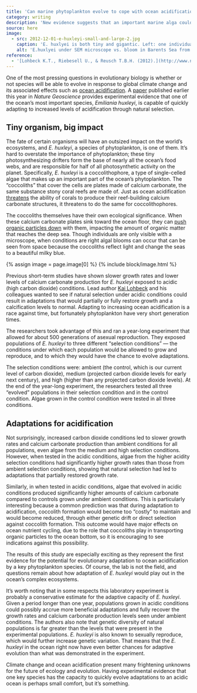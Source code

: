 ```yaml
---
title: 'Can marine phytoplankton evolve to cope with ocean acidification?'
category: writing
description: 'New evidence suggests that an important marine alga could quickly evolve adaptations to ocean acidification.'
source: here
image:
  - src: 2012-12-01-e-huxleyi-small-and-large-2.jpg
    caption: 'E. huxlyei is both tiny and gigantic. Left: one individual under an SEM microscope; photo by Alison R. Taylor. Right: a bloom in the Barents Sea from space; photo by NASA.'
    alt: 'E.huxlyei under SEM microscope vs. bloom in Barents Sea from space'
reference:
  - '[Lohbeck K.T., Riebesell U., & Reusch T.B.H. (2012).](http://www.nature.com/ngeo/journal/v5/n5/full/ngeo1441.html) Adaptive evolution of a key phytoplankton species to ocean acidification, *Nature Geoscience*, 5 (5) 346-351.'
---
```


One of the most pressing questions in evolutionary biology is whether or not species will be able to evolve in response to global climate change and its associated effects such as [ocean acidification](http://www.pmel.noaa.gov/co2/story/What+is+Ocean+Acidification%3F). A [paper](http://www.nature.com/ngeo/journal/v5/n5/abs/ngeo1441.html) published earlier this year in <cite>Nature Geoscience</cite>  provides experimental evidence that one of the ocean’s most important species, <i>Emiliania huxleyi</i>, is capable of quickly adapting to increased levels of acidification through natural selection.

## Tiny organism, big impact

The fate of certain organisms will have an outsized impact on the world’s ecosystems, and <i class="taxonomy">E. huxleyi</i>, a species of phytoplankton, is one of them. It’s hard to overstate the importance of phytoplankton; these tiny photosynthesizing drifters form the base of nearly all the ocean’s food webs, and are responsible for half of all photosynthetic activity on the planet. Specifically, <i class="taxonomy">E. huxleyi</i> is a coccolithophore, a type of single-celled algae that makes up an important part of the ocean’s phytoplankton. The “coccoliths” that cover the cells are plates made of calcium carbonate, the same substance stony coral reefs are made of. Just as ocean acidification [threatens](http://www.sciencemag.org/content/318/5857/1737.short) the ability of corals to produce their reef-building calcium carbonate structures, it threatens to do the same for coccolithophores.

The coccoliths themselves have their own ecological significance. When these calcium carbonate plates sink toward the ocean floor, they can [push organic particles down](http://www.int-res.com/abstracts/meps/v126/p247-265/) with them, impacting the amount of organic matter that reaches the deep sea. Though individuals are only visible with a microscope, when conditions are right algal blooms can occur that can be seen from space because the coccoliths reflect light and change the seas to a beautiful milky blue.

{% assign image = page.image[0] %}
{% include block/image.html %}

Previous short-term studies have shown slower growth rates and lower levels of calcium carbonate production for <i class="taxonomy">E. huxleyi</i> exposed to acidic (high carbon dioxide) conditions. Lead author [Kai Lohbeck](http://www.geomar.de/en/mitarbeiter/fb3/ev/klohbeck/) and his colleagues wanted to see if natural selection under acidic conditions could result in adaptations that would partially or fully restore growth and a calcification levels to normal.  Adapting to increasing ocean acidification is a race against time, but fortunately phytoplankton have very short generation times.

The researchers took advantage of this and ran a year-long experiment that allowed for about 500 generations of asexual reproduction. They exposed populations of <i class="taxonomy">E. huxleyi</i> to three different “selection conditions” — the conditions under which each population would be allowed to grow and reproduce, and to which they would have the chance to evolve adaptations.

The selection conditions were: ambient (the control, which is our current level of carbon dioxide), medium (projected carbon dioxide levels for early next century), and high (higher than any projected carbon dioxide levels). At the end of the year-long experiment, the researchers tested all three “evolved” populations in their selection condition and in the control condition. Algae grown in the control condition were tested in all three conditions.

## Adaptations for acidification

Not surprisingly, increased carbon dioxide conditions led to slower growth rates and calcium carbonate production than ambient conditions for all populations, even algae from the medium and high selection conditions. However, when tested in the acidic conditions, algae from the higher acidity selection conditions had significantly higher growth rates than those from ambient selection conditions, showing that natural selection had led to adaptations that partially restored growth rate.

Similarly, in when tested in acidic conditions, algae that evolved in acidic conditions produced significantly higher amounts of calcium carbonate compared to controls grown under ambient conditions. This is particularly interesting because a common prediction was that during adaptation to acidification, coccolith formation would become too “costly” to maintain and would become reduced, through either genetic drift or direct selection against coccolith formation. This outcome would have major effects on ocean nutrient cycling, due to the role that coccoliths play in transporting organic particles to the ocean bottom, so it is encouraging to see indications against this possibility.

The results of this study are especially exciting as they represent the first evidence for the potential for evolutionary adaptation to ocean acidification by a key phytoplankton species. Of course, the lab is not the field, and questions remain about how adaptation of <i class="taxonomy">E. huxleyi</i> would play out in the ocean’s complex ecosystems.

It’s worth noting that in some respects this laboratory experiment is probably a conservative estimate for the adaptive capacity of <i class="taxonomy">E. huxleyi</i>. Given a period longer than one year, populations grown in acidic conditions could possibly accrue more beneficial adaptations and fully recover the growth rates and calcium carbonate production levels seen under ambient conditions. The authors also note that genetic diversity of natural populations is far greater than the levels that were present in the experimental populations. <i class="taxonomy">E. huxleyi</i> is also known to sexually reproduce, which would further increase genetic variation. That means that the <i class="taxonomy">E. huxleyi</i> in the ocean right now have even better chances for adaptive evolution than what was demonstrated in the experiment.

Climate change and ocean acidification present many frightening unknowns for the future of ecology and evolution. Having experimental evidence that one key species has the capacity to quickly evolve adaptations to an acidic ocean is perhaps small comfort, but it’s something.
